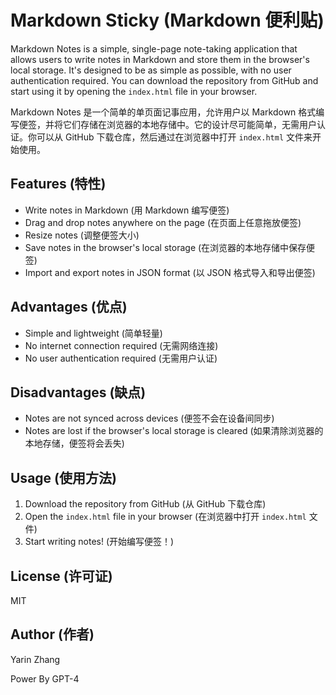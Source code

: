 # Markdown Sticky (Markdown 便利贴)

Markdown Notes is a simple, single-page note-taking application that allows users to write notes in Markdown and store them in the browser's local storage. It's designed to be as simple as possible, with no user authentication required. You can download the repository from GitHub and start using it by opening the `index.html` file in your browser.

Markdown Notes 是一个简单的单页面记事应用，允许用户以 Markdown 格式编写便签，并将它们存储在浏览器的本地存储中。它的设计尽可能简单，无需用户认证。你可以从 GitHub 下载仓库，然后通过在浏览器中打开 `index.html` 文件来开始使用。

## Features (特性)

- Write notes in Markdown (用 Markdown 编写便签)
- Drag and drop notes anywhere on the page (在页面上任意拖放便签)
- Resize notes (调整便签大小)
- Save notes in the browser's local storage (在浏览器的本地存储中保存便签)
- Import and export notes in JSON format (以 JSON 格式导入和导出便签)

## Advantages (优点)

- Simple and lightweight (简单轻量)
- No internet connection required (无需网络连接)
- No user authentication required (无需用户认证)

## Disadvantages (缺点)

- Notes are not synced across devices (便签不会在设备间同步)
- Notes are lost if the browser's local storage is cleared (如果清除浏览器的本地存储，便签将会丢失)

## Usage (使用方法)

1. Download the repository from GitHub (从 GitHub 下载仓库)
2. Open the `index.html` file in your browser (在浏览器中打开 `index.html` 文件)
3. Start writing notes! (开始编写便签！)

## License (许可证)

MIT

## Author (作者)

Yarin Zhang

Power By GPT-4

